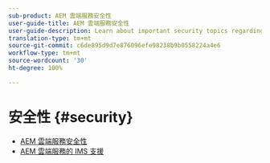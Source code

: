 ```yaml
---
sub-product: AEM 雲端服務安全性
user-guide-title: AEM 雲端服務安全性
user-guide-description: Learn about important security topics regarding Experience Manager as a Cloud Service.
translation-type: tm+mt
source-git-commit: c6de895d9d7e876096efe98238b9b0558224a4e6
workflow-type: tm+mt
source-wordcount: '30'
ht-degree: 100%

---
```



# 安全性 {#security}

+ [AEM 雲端服務安全性](/help/security/home.md)
+ [AEM 雲端服務的 IMS 支援](ims-support.md)
